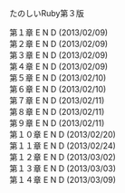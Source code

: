 たのしいRuby第３版

第１章 E N D (2013/02/09)  
第２章 E N D (2013/02/09)  
第３章 E N D (2013/02/09)  
第４章 E N D (2013/02/09)  
第５章 E N D (2013/02/10)  
第６章 E N D (2013/02/10)  
第７章 E N D (2013/02/11)  
第８章 E N D (2013/02/11)  
第９章 E N D (2013/02/11)  
第１０章 E N D (2013/02/20)  
第１１章 E N D (2013/02/24)  
第１２章 E N D (2013/03/02)  
第１３章 E N D (2013/03/03)  
第１４章 E N D (2013/03/09)  


